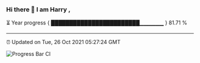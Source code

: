 ### Hi there 👋 I am Harry , 

⏳ Year progress { ████████████████████████▁▁▁▁▁▁ } 81.71 %

---

⏰ Updated on Tue, 26 Oct 2021 05:27:24 GMT

![Progress Bar CI](https://github.com/duykhang68/duykhang68/workflows/Progress%20Bar%20CI/badge.svg)

